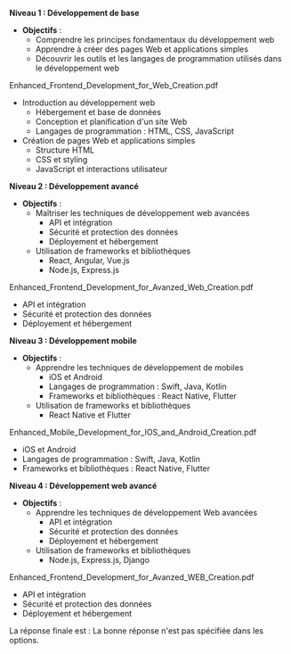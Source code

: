 **Niveau 1 : Développement de base**

*   **Objectifs** :
    *   Comprendre les principes fondamentaux du développement web
    *   Apprendre à créer des pages Web et applications simples
    *   Découvrir les outils et les langages de programmation utilisés dans le développement web

Enhanced_Frontend_Development_for_Web_Creation.pdf

*   Introduction au développement web
    *   Hébergement et base de données
    *   Conception et planification d'un site Web
    *   Langages de programmation : HTML, CSS, JavaScript
*   Création de pages Web et applications simples
    *   Structure HTML
    *   CSS et styling
    *   JavaScript et interactions utilisateur

**Niveau 2 : Développement avancé**

*   **Objectifs** :
    *   Maîtriser les techniques de développement web avancées
        *   API et intégration
        *   Sécurité et protection des données
        *   Déployement et hébergement
    *   Utilisation de frameworks et bibliothèques
        *   React, Angular, Vue.js
        *   Node.js, Express.js

Enhanced_Frontend_Development_for_Avanzed_Web_Creation.pdf

*   API et intégration
*   Sécurité et protection des données
*   Déployement et hébergement

**Niveau 3 : Développement mobile**

*   **Objectifs** :
    *   Apprendre les techniques de développement de mobiles
        *   iOS et Android
        *   Langages de programmation : Swift, Java, Kotlin
        *   Frameworks et bibliothèques : React Native, Flutter
    *   Utilisation de frameworks et bibliothèques
        *   React Native et Flutter

Enhanced_Mobile_Development_for_IOS_and_Android_Creation.pdf

*   iOS et Android
*   Langages de programmation : Swift, Java, Kotlin
*   Frameworks et bibliothèques : React Native, Flutter

**Niveau 4 : Développement web avancé**

*   **Objectifs** :
    *   Apprendre les techniques de développement Web avancées
        *   API et intégration
        *   Sécurité et protection des données
        *   Déployement et hébergement
    *   Utilisation de frameworks et bibliothèques
        *   Node.js, Express.js, Django

Enhanced_Frontend_Development_for_Avanzed_WEB_Creation.pdf

*   API et intégration
*   Sécurité et protection des données
*   Déployement et hébergement

La réponse finale est : La bonne réponse n'est pas spécifiée dans les options.